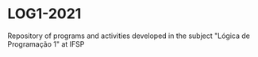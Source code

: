 # LOG1-2021
Repository of programs and activities developed in the subject "Lógica de Programação 1" at IFSP
